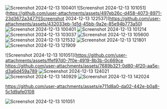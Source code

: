 ![Screenshot 2024-12-13 100401](https://github.com/user-attachments/assets/6f976780-0051-414b-9f85-d8668f644c77)
![Screenshot 2024-12-13 101051](https://github.com/user-attachments/assets/497eb26c-d458-4073-8971-23d3672a3477![Screenshot 2024-12-13 122537](https://github.com/user-attachments/assets/432033eb-1d1d-45bb-9a2e-85e94b773a50)![Screenshot 2024-12-13 100401](https://github.com/user-attachments/assets/f3589102-91a1-42ae-9585-5ae0f7e5b892)
![Screenshot 2024-12-13 101214](https://github.com/user-attachments/assets/45e8e198-5bd7-4147-9580-df9972906dab)
![Screenshot 2024-12-13 103037](https://github.com/user-attachments/assets/88770a8a-ac91-4823-8d8e-d8e4f42bcf29)
![Screenshot 2024-12-13 105600](https://github.com/user-attachments/assets/96c0cd63-b637-4622-9b4d-63e2ce756f38)
![Screenshot 2024-12-13 121532](https://github.com/user-attachments/assets/19816790-14ed-433e-a7ad-a709af62ae7d)
![Screenshot 2024-12-13 121801](https://github.com/user-attachments/assets/44e38be1-5629-43ab-bb3c-b430f33103f2)
![Screenshot 2024-12-13 121909](https://github.com/user-attachments/assets/dded1bc5-b2ea-43c1-8a7f-b9b8c7a42740)

![Screenshot 2024-12-13 101051](https://github.com/user-attachments/assets/ffef97d0-7f0e-4919-8b3b-0c669ce
https://github.com/user-attachments/assets/7689b321-0d80-4f20-aa5e-d3a6d459a789
![Screenshot 2024-12-13 124021](https://github.com/user-attachments/assets/257ed076-9043-44f3-abaa-1535a4637ea8)
![Screenshot 2024-12-13 140929](https://github.com/user-attachments/assets/647126b7-ec93-43d7-a88e-8d2f1c886878)
![Screenshot 2024-12-13 142024](https://github.com/user-attachments/assets/644d4c18-af63-4f74-a9bd-e3e29d41d959)



https://github.com/user-attachments/assets/e711d8a0-da02-442e-b0a8-5c1d9afe0108

![Screenshot 2024-12-13 101051](https://github.com/user-attachments/assets/c7e96961-ace9-4dbc-b067-eb58000fead3)
